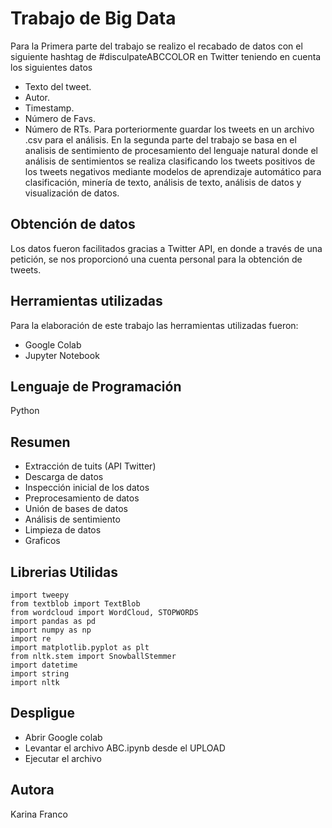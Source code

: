 # Trabajo de Big Data
Para la Primera parte del trabajo se realizo el recabado de datos con el siguiente hashtag de #disculpateABCCOLOR en Twitter teniendo en cuenta los siguientes datos 
* Texto del tweet.
* Autor.
* Timestamp.
* Número de Favs.
* Número de RTs.
Para porteriormente guardar los tweets en un archivo .csv para el análisis.
En la segunda parte del trabajo se basa en el analisis de sentimiento de procesamiento del lenguaje natural donde el análisis de sentimientos se realiza clasificando los tweets positivos de los tweets negativos mediante modelos de aprendizaje automático para clasificación, minería de texto, análisis de texto, análisis de datos y visualización de datos.

## Obtención de datos 
Los datos fueron facilitados gracias a Twitter API, en donde a través de una petición, se nos proporcionó una cuenta personal para la obtención de tweets. 

## Herramientas utilizadas
Para la elaboración de este trabajo las herramientas utilizadas fueron:
* Google Colab
* Jupyter Notebook

## Lenguaje de Programación
Python

## Resumen
* Extracción de tuits (API Twitter)
* Descarga de datos
* Inspección inicial de los datos
* Preprocesamiento de datos
* Unión de bases de datos
* Análisis de sentimiento 
* Limpieza de datos
* Graficos

## Librerias Utilidas
```
import tweepy
from textblob import TextBlob
from wordcloud import WordCloud, STOPWORDS
import pandas as pd
import numpy as np
import re
import matplotlib.pyplot as plt
from nltk.stem import SnowballStemmer
import datetime
import string
import nltk
```
## Despligue
* Abrir Google colab
* Levantar el archivo ABC.ipynb desde el UPLOAD
* Ejecutar el archivo

## Autora
Karina Franco
